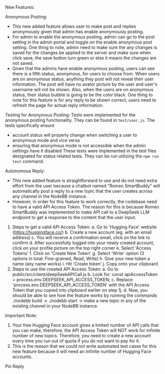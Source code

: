 New Features:

Anonymous Posting:

- This new added feature allows user to make post and replies anonymously given that admin has enable anonymously posting.
- For admin to enable the anonymous posting, admin can go to the post setting in the admin portal and toggle on the enable anonymous post setting.  One thing to note, admin need to make sure the any changes is saved for the changes be applied to the server and make sure when click save, the save button turn green or else it means the changes are not saved.
- Given that the admins have enable anonymous posting, users can see there is a fifth status, anonymous, for users to choose from.  When users are on anonymous status, anything they post will not reveal their user information.  The post will have no avator picture by the user and user's username will not be shown.  Also, when the users are on anonymous status, their status bubble is going to be the color black.  One thing to note for this feature is for any reply to be shown correct, users need to refresh the page for actual reply information.

Testing for Anonymous Posting:
Tests were implemented for the anonymous posting functionality. They can be found in `test/user.js`.
The tests specifically ensure 
- account status will properly change when switching a user to anonymous mode and vice versa
- ensuring that anonymous mode is not accessible when the admin settings have it disabled
These tests were implemented in the test files designated for status related tests. They can be run utilizing the `npm run test` command.

Autonomous Reply:

- This new added feature is straightforward to use and do not need extra effort from the user because a chatbot named "Romeo SmartBuddy" will automatically post a reply to a new topic that the user creates across any channel in the NodeBB instance.
- However, in order for this feature to work correctly, the codebase need to have a valid API Access Token. The reason for this is because Romeo SmartBuddy was implemented to make API call to a DeepSeek LLM endpoint to get a response to the content that the user input.

1. Steps to get a valid API Access Token:
   a. Go to 'Hugging Face' website (https://huggingface.co/)
   b. Create a new account (eg. with an email address)
   c. You will receive a confirmation email, click on the link to confirm
   d. After successfully logged into your newly created account, click on your profile picture on the top right corner
   e. Select 'Access Tokens'
   f. Click on 'Create New Token'
   g. Select 'Write' option (3 options in total: Fine-grained, Read, Write)
   h. Give your new token a name (any name works)
   i. Hit 'Create token'
   j. Copy onto your clipboard
2. Steps to use the created API Access Token:
   a. Go to public/src/client/deepSeekAPICall.js
   b. Look for: const apiAccessToken = process.env.DEEPSEEK_API_ACCESS_TOKEN;
   c. Replace 'process.env.DEEPSEEK_API_ACCESS_TOKEN' with the API Access Token that you copied into clipboard earlier on step 1j.
   d. Now, you should be able to see how the feature works by running the commands ./nodebb build -> ./nodebb start -> make a new topic in any of the existing channel in your NodeBB instance.

Important Note:

1. Your free Hugging Face account gives a limited number of API calls that you can make, therefore, the API Access Token will NOT work for infinite number of new topics. Therefore, you need to create a new account every time you run out of quota if you do not want to pay for it.
2. This is the reason that we could not write automated test cases for this new feature because it will need an infinite number of Hugging Face accounts.

Pin Reply
